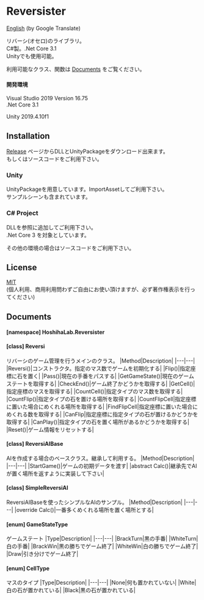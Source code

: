 # Reversister
[English](https://translate.google.com/translate?sl=ja&tl=en&u=https://github.com/HoshikawaHikari/Reversister) (by Google Translate)

リバーシ(オセロ)のライブラリ。  
C#製。.Net Core 3.1  
Unityでも使用可能。  

利用可能なクラス、関数は [Documents](https://github.com/HoshikawaHikari/Reversister#Document) をご覧ください。

#### 開発環境
Visual Studio 2019 Version 16.75  
.Net Core 3.1  

Unity 2019.4.10f1

## Installation
[Release](https://github.com/HoshikawaHikari/Reversister/releases) ページからDLLとUnityPackageをダウンロード出来ます。  
もしくはソースコードをご利用下さい。

### Unity
UnityPackageを用意しています。ImportAssetしてご利用下さい。  
サンプルシーンも含まれています。

### C# Project
DLLを参照に追加してご利用下さい。  
.Net Core 3 を対象としています。

その他の環境の場合はソースコードをご利用下さい。

## License
[MIT](https://github.com/HoshikawaHikari/Reversister/blob/main/LICENSE)  
(個人利用、商用利用問わずご自由にお使い頂けますが、必ず著作権表示を行ってください)

## Documents

#### \[namespace] HoshihaLab.Reversister

#### \[class] Reversi
リバーシのゲーム管理を行うメインのクラス。
|Method|Description|
|---|---|
|Reversi()|コンストラクタ。指定のマス数でゲームを初期化する|
|Flip()|指定座標に石を置く|
|Pass()|現在の手番をパスする|
|GetGameState()|現在のゲームステートを取得する|
|CheckEnd()|ゲーム終了かどうかを取得する|
|GetCell()|指定座標のマスを取得する|
|CountCell()|指定タイプのマス数を取得する|
|CountFlip()|指定タイプの石を置ける場所を取得する|
|CountFlipCell|指定座標に置いた場合にめくれる場所を取得する|
|FindFlipCell|指定座標に置いた場合にめくれる数を取得する|
|CanFlip|指定座標に指定タイプの石が置けるかどうかを取得する|
|CanPlay()|指定タイプの石を置く場所があるかどうかを取得する|
|Reset()|ゲーム情報をリセットする|

#### \[class] ReversiAIBase
AIを作成する場合のベースクラス。継承して利用する。
|Method|Description|
|---|---|
|StartGame()|ゲームの初期データを渡す|
|abstract Calc()|継承先でAIが置く場所を返すように実装して下さい|

#### \[class] SimpleReversiAI
ReversiAIBaseを使ったシンプルなAIのサンプル。
|Method|Description|
|---|---|
|override Calc()|一番多くめくれる場所を置く場所とする|

#### \[enum] GameStateType
ゲームステート
|Type|Description|
|---|---|
|BrackTurn|黒の手番|
|WhiteTurn|白の手番|
|BrackWin|黒の勝ちでゲーム終了|
|WhiteWin|白の勝ちでゲーム終了|
|Draw|引き分けでゲーム終了|

#### \[enum] CellType
マスのタイプ
|Type|Description|
|---|---|
|None|何も置かれていない|
|White|白の石が置かれている|
|Black|黒の石が置かれている|
